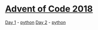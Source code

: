 # [Advent of Code 2018](https://adventofcode.com/)

[Day 1](https://adventofcode.com/2018/day/1) - [python](https://github.com/sariebeary/aoc2018/tree/master/d1) 
[Day 2](https://adventofcode.com/2018/day/2) - [python](https://github.com/sariebeary/aoc2018/tree/master/d2) 
